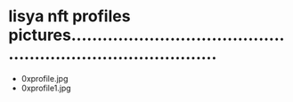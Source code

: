 # lisya nft profiles pictures.................................................................................
- 0xprofile.jpg
- 0xprofile1.jpg

